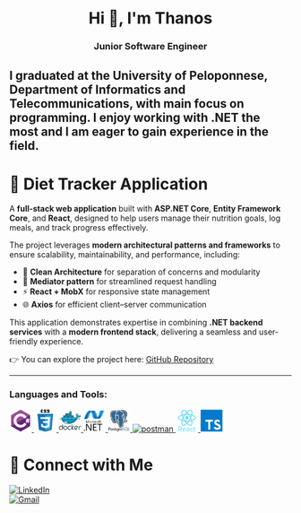 

<h1 align="center">Hi 👋, I'm Thanos</h1>
<h3 align="center">Junior Software Engineer</h3>

<h2 align="left">I graduated at the University of Peloponnese, Department of Informatics and Telecommunications, with main focus on programming. I enjoy working with .NET the most and I am eager to gain experience in the field. 
 </h2>
<p align="left">
</p>

# 🥗 Diet Tracker Application  

A **full-stack web application** built with **ASP.NET Core**, **Entity Framework Core**, and **React**, designed to help users manage their nutrition goals, log meals, and track progress effectively.  

The project leverages **modern architectural patterns and frameworks** to ensure scalability, maintainability, and performance, including:  
- 🧩 **Clean Architecture** for separation of concerns and modularity  
- 📨 **Mediator pattern** for streamlined request handling  
- ⚡ **React + MobX** for responsive state management  
- 🌐 **Axios** for efficient client–server communication  

This application demonstrates expertise in combining **.NET backend services** with a **modern frontend stack**, delivering a seamless and user-friendly experience.  

👉 You can explore the project here: [GitHub Repository](https://github.com/YOUR-USERNAME/YOUR-REPO)  

---

<h3 align="left">Languages and Tools:</h3>
<p align="left"> <a href="https://www.w3schools.com/cs/" target="_blank" rel="noreferrer"> <img src="https://raw.githubusercontent.com/devicons/devicon/master/icons/csharp/csharp-original.svg" alt="csharp" width="40" height="40"/> </a> <a href="https://www.w3schools.com/css/" target="_blank" rel="noreferrer"> <img src="https://raw.githubusercontent.com/devicons/devicon/master/icons/css3/css3-original-wordmark.svg" alt="css3" width="40" height="40"/> </a> <a href="https://www.docker.com/" target="_blank" rel="noreferrer"> <img src="https://raw.githubusercontent.com/devicons/devicon/master/icons/docker/docker-original-wordmark.svg" alt="docker" width="40" height="40"/> </a> <a href="https://dotnet.microsoft.com/" target="_blank" rel="noreferrer"> <img src="https://raw.githubusercontent.com/devicons/devicon/master/icons/dot-net/dot-net-original-wordmark.svg" alt="dotnet" width="40" height="40"/> </a> <a href="https://www.postgresql.org" target="_blank" rel="noreferrer"> <img src="https://raw.githubusercontent.com/devicons/devicon/master/icons/postgresql/postgresql-original-wordmark.svg" alt="postgresql" width="40" height="40"/> </a> <a href="https://postman.com" target="_blank" rel="noreferrer"> <img src="https://www.vectorlogo.zone/logos/getpostman/getpostman-icon.svg" alt="postman" width="40" height="40"/> </a> <a href="https://reactjs.org/" target="_blank" rel="noreferrer"> <img src="https://raw.githubusercontent.com/devicons/devicon/master/icons/react/react-original-wordmark.svg" alt="react" width="40" height="40"/> </a> <a href="https://www.typescriptlang.org/" target="_blank" rel="noreferrer"> <img src="https://raw.githubusercontent.com/devicons/devicon/master/icons/typescript/typescript-original.svg" alt="typescript" width="40" height="40"/> </a> </p>

# 🔗 Connect with Me  

[![LinkedIn](https://img.shields.io/badge/LinkedIn-0A66C2?style=for-the-badge&logo=linkedin&logoColor=white)](https://linkedin.com/in/YOUR-LINKEDIN)  
[![Gmail](https://img.shields.io/badge/Gmail-D14836?style=for-the-badge&logo=gmail&logoColor=white)](mailto:thanoskound2000@gmail.com)  
